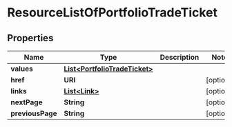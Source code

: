 

# ResourceListOfPortfolioTradeTicket


## Properties

Name | Type | Description | Notes
------------ | ------------- | ------------- | -------------
**values** | [**List&lt;PortfolioTradeTicket&gt;**](PortfolioTradeTicket.md) |  | 
**href** | **URI** |  |  [optional]
**links** | [**List&lt;Link&gt;**](Link.md) |  |  [optional]
**nextPage** | **String** |  |  [optional]
**previousPage** | **String** |  |  [optional]



